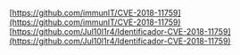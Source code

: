[https://github.com/immunIT/CVE-2018-11759](https://github.com/immunIT/CVE-2018-11759)
[https://github.com/Jul10l1r4/Identificador-CVE-2018-11759](https://github.com/Jul10l1r4/Identificador-CVE-2018-11759)
